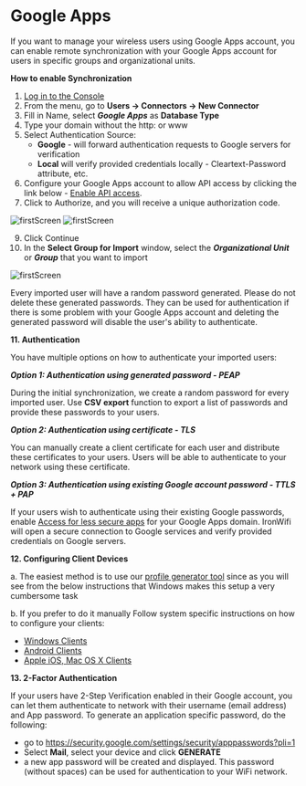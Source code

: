 # Google Apps

If you want to manage your wireless users using Google Apps account, you can enable remote synchronization with your Google Apps account for users in specific groups and organizational units.

**How to enable Synchronization**

1. [Log in to the Console](https://console.ironwifi.com)
2. From the menu, go to **Users -> Connectors -> New Connector**
3. Fill in Name, select **_Google Apps_** as **Database Type**
4. Type your domain without the http: or www
5. Select Authentication Source:
   - **Google** - will forward authentication requests to Google servers for verification
   - **Local** will verify provided credentials locally - Cleartext-Password attribute, etc.
6. Configure your Google Apps account to allow API access by clicking the link below - [Enable API access](https://support.google.com/a/answer/60757?hl=en).
7. Click to Authorize, and you will receive a unique authorization code.

![firstScreen](https://raw.githubusercontent.com/IronWifi/docs/master/user_Guide/Connectors/google_apps/googlesetup1.jpg)
![firstScreen](https://raw.githubusercontent.com/IronWifi/docs/master/user_Guide/Connectors/google_apps/googlesetup2.jpg)

9. Click Continue
10. In the **Select Group for Import** window, select the **_Organizational Unit_** or **_Group_** that you want to import

![firstScreen](https://raw.githubusercontent.com/IronWifi/docs/master/user_Guide/Connectors/google_apps/googlesetup3.png)

Every imported user will have a random password generated. Please do not delete these generated passwords. They can be used for authentication if there is some problem with your Google Apps account and deleting the generated password will disable the user's ability to authenticate.

 

**11. Authentication**

You have multiple options on how to authenticate your imported users:

**_Option 1: Authentication using generated password - PEAP_**

During the initial synchronization, we create a random password for every imported user. Use **CSV export** function to export a list of passwords and provide these passwords to your users.

**_Option 2: Authentication using certificate - TLS_**

You can manually create a client certificate for each user and distribute these certificates to your users. Users will be able to authenticate to your network using these certificate.

**_Option 3: Authentication using existing Google account password - TTLS + PAP_**

If your users wish to authenticate using their existing Google passwords, enable [Access for less secure apps](https://www.google.com/settings/security/lesssecureapps) for your Google Apps domain. IronWifi will open a secure connection to Google services and verify provided credentials on Google servers.

**12. Configuring Client Devices**

a. The easiest method is to use our [profile generator tool](https://www.ironwifi.com/wifi-profile-generator/) since as you will see from the below instructions that Windows makes this setup a very cumbersome task

b. If you prefer to do it manually Follow system specific instructions on how to configure your clients:

 - [Windows Clients](https://www.ironwifi.com/windows-clients/)
 - [Android Clients](https://www.ironwifi.com/android-clients/)
 - [Apple iOS, Mac OS X Clients](https://www.ironwifi.com/ios-mac-os-clients/)

**13. 2-Factor Authentication**

If your users have 2-Step Verification enabled in their Google account, you can let them authenticate to network with their username (email address) and App password. To generate an application specific password, do the following:

- go to https://security.google.com/settings/security/apppasswords?pli=1
- Select **Mail**, select your device and click **GENERATE**
- a new app password will be created and displayed. This password (without spaces) can be used for authentication to your WiFi network.
